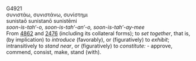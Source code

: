 <body>
  <p>G4921<br>  συνιστάω, συνιστάνω, συνίστημι  <br> sunistaō  sunistanō  sunistēmi  <br><i>soon-is-tah‘-o,</i> <i>soon-is-tah‘-an‘-o,</i> <i>soon-is-tah‘-ay-mee </i><br>From <a href="g4862.htm">4862</a> and <a href="g2476.htm">2476</a> (including its collateral forms); to <i>set</i> <i>together</i>, that is, (by implication) to <i>introduce</i> (favorably), or (figuratively) to <i>exhibit</i>; intransitively to <i>stand</i> <i>near</i>, or (figuratively) to <i>constitute:</i> - approve, commend, consist, make, stand (with).<br></p>
 </body>